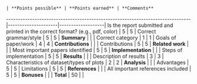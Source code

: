                                                                               | **Points possible** | **Points earned** | **Comments**
------------------------------------------------------------------------------|---------------------|-------------------|
Is the report submitted and printed in the correct format? (e.g., pdf, color) | 5                   | 5                 |
Correct grammar/style                                                         | 5                   | 5                 |
**Summary**                                                                   |                     |                   |
Correct category                                                              | 1                   | 1                 |
Goals of paper/work                                                           | 4                   | 4                 |
**Contributions**                                                             |                     |                   |
Contributions                                                                 | 5                   | 5                 |
**Related work**                                                              |                     |                   |
Most important papers identified                                              | 5                   | 5                 |
**Implementation**                                                            |                     |                   |
Steps of implementation                                                       | 5                   | 5                 |
**Results**                                                                   |                     |                   |
Description of results                                                        | 3                   | 3                 |
Characteristics of dataset/types of plots                                     | 2                   | 2                 |
**Analysis**                                                                  |                     |                   |
Advantages                                                                    | 5                   | 5                 |
Limitations                                                                   | 5                   | 5                 |
**References**                                                                |                     |                   |
All important references included                                             | 5                   | 5                 |
**Bonuses**                                                                   |                     |                   |
**Total**                                                                     | 50                  |                   |
